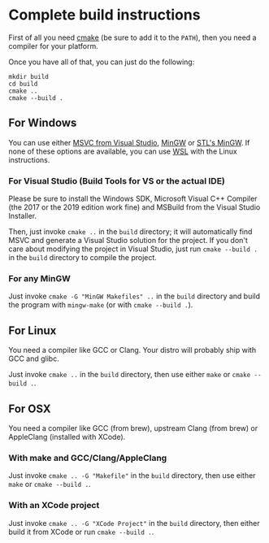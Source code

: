 # Complete build instructions

First of all you need [cmake](https://cmake.org) (be sure to add it to the
`PATH`), then you need a compiler for your platform.

Once you have all of that, you can just do the following:

```
mkdir build
cd build
cmake ..
cmake --build .
```

## For Windows

You can use either [MSVC from Visual Studio](https://visualstudio.microsoft.com/thank-you-downloading-visual-studio/?sku=BuildTools&rel=16),
[MinGW](http://www.mingw.org/) or [STL's MinGW](https://nuwen.net/mingw.html).
If none of these options are available, you can use [WSL](https://en.wikipedia.org/wiki/Windows_Subsystem_for_Linux)
with the Linux instructions.

### For Visual Studio (Build Tools for VS or the actual IDE)

Please be sure to install the Windows SDK, Microsoft Visual C++ Compiler (the
2017 or the 2019 edition work fine) and MSBuild from the Visual Studio Installer.

Then, just invoke `cmake ..` in the `build` directory; it will automatically
find MSVC and generate a Visual Studio solution for the project.
If you don't care about modifying the project in Visual Studio, just run
`cmake --build .` in the `build` directory to compile the project.


### For any MinGW

Just invoke `cmake -G "MinGW Makefiles" ..` in the `build` directory and build
the program with `mingw-make` (or with `cmake --build .`).

## For Linux

You need a compiler like GCC or Clang. Your distro will probably ship with GCC
and glibc.

Just invoke `cmake ..` in the `build` directory, then use either `make` or
`cmake --build .`.

## For OSX

You need a compiler like GCC (from brew), upstream Clang (from brew) or
AppleClang (installed with XCode).

### With make and GCC/Clang/AppleClang

Just invoke `cmake .. -G "Makefile"` in the `build` directory, then use either
`make` or `cmake --build .`.

### With an XCode project

Just invoke `cmake .. -G "XCode Project"` in the `build` directory, then either
build it from XCode or run `cmake --build .`.
